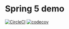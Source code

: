 # Spring 5 demo

[![CircleCI](https://circleci.com/gh/gkarpov-de/spring5-recipe-app.svg?style=shield&circle-token=3af092d6729dc073c12690d259b9948f734b6fc3)](https://circleci.com/gh/gkarpov-de/spring5-recipe-app)
[![codecov](https://codecov.io/gh/gkarpov-de/spring5-recipe-app/branch/mysql/graph/badge.svg?token=BHK0VZ2FKB)](https://codecov.io/gh/gkarpov-de/spring5-recipe-app)
